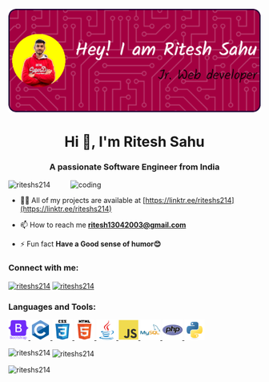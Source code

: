 ![logo](https://github.com/Riteshs214/Riteshs214/blob/main/github-header-image.png)
<h1 align="center">Hi 👋, I'm Ritesh Sahu</h1>
<h3 align="center">A passionate Software Engineer from India</h3>

<img align="right" alt="coding" width="380" src="https://cdn.dribbble.com/users/1282416/screenshots/2859399/media/77412893f720d98b84e0de1aef75bc17.gif">

<p align="left"> <img src="https://komarev.com/ghpvc/?username=riteshs214&label=Profile%20views&color=0e75b6&style=flat" alt="riteshs214" /> </p>

- 👨‍💻 All of my projects are available at [https://linktr.ee/riteshs214](https://linktr.ee/riteshs214)

- 📫 How to reach me **ritesh13042003@gmail.com**

- ⚡ Fun fact **Have a Good sense of humor😊**

<h3 align="left">Connect with me:</h3>
<p align="left">
<a href="https://twitter.com/riteshs214" target="blank"><img align="center" src="https://raw.githubusercontent.com/rahuldkjain/github-profile-readme-generator/master/src/images/icons/Social/twitter.svg" alt="riteshs214" height="30" width="40" /></a>
<a href="https://linkedin.com/in/riteshs214" target="blank"><img align="center" src="https://raw.githubusercontent.com/rahuldkjain/github-profile-readme-generator/master/src/images/icons/Social/linked-in-alt.svg" alt="riteshs214" height="30" width="40" /></a>
</p>

<h3 align="left">Languages and Tools:</h3>
<p align="left"> <a href="https://getbootstrap.com" target="_blank" rel="noreferrer"> <img src="https://raw.githubusercontent.com/devicons/devicon/master/icons/bootstrap/bootstrap-plain-wordmark.svg" alt="bootstrap" width="40" height="40"/> </a> <a href="https://www.cprogramming.com/" target="_blank" rel="noreferrer"> <img src="https://raw.githubusercontent.com/devicons/devicon/master/icons/c/c-original.svg" alt="c" width="40" height="40"/> </a> <a href="https://www.w3schools.com/css/" target="_blank" rel="noreferrer"> <img src="https://raw.githubusercontent.com/devicons/devicon/master/icons/css3/css3-original-wordmark.svg" alt="css3" width="40" height="40"/> </a> <a href="https://www.w3.org/html/" target="_blank" rel="noreferrer"> <img src="https://raw.githubusercontent.com/devicons/devicon/master/icons/html5/html5-original-wordmark.svg" alt="html5" width="40" height="40"/> </a> <a href="https://www.java.com" target="_blank" rel="noreferrer"> <img src="https://raw.githubusercontent.com/devicons/devicon/master/icons/java/java-original.svg" alt="java" width="40" height="40"/> </a> <a href="https://developer.mozilla.org/en-US/docs/Web/JavaScript" target="_blank" rel="noreferrer"> <img src="https://raw.githubusercontent.com/devicons/devicon/master/icons/javascript/javascript-original.svg" alt="javascript" width="40" height="40"/> </a> <a href="https://www.mysql.com/" target="_blank" rel="noreferrer"> <img src="https://raw.githubusercontent.com/devicons/devicon/master/icons/mysql/mysql-original-wordmark.svg" alt="mysql" width="40" height="40"/> </a> <a href="https://www.php.net" target="_blank" rel="noreferrer"> <img src="https://raw.githubusercontent.com/devicons/devicon/master/icons/php/php-original.svg" alt="php" width="40" height="40"/> </a> <a href="https://www.python.org" target="_blank" rel="noreferrer"> <img src="https://raw.githubusercontent.com/devicons/devicon/master/icons/python/python-original.svg" alt="python" width="40" height="40"/> </a> </p>

<p><img align="left" src="https://github-readme-stats.vercel.app/api/top-langs?username=riteshs214&show_icons=true&locale=en&layout=compact" alt="riteshs214" /></p>

<p>&nbsp;<img align="center" src="https://github-readme-stats.vercel.app/api?username=riteshs214&show_icons=true&locale=en" alt="riteshs214" /></p>

<p><img align="center" src="https://github-readme-streak-stats.herokuapp.com/?user=riteshs214&" alt="riteshs214" /></p>
